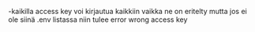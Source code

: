 -kaikilla access key voi kirjautua kaikkiin vaikka ne on eritelty mutta jos ei ole siinä .env listassa niin tulee error wrong access key
